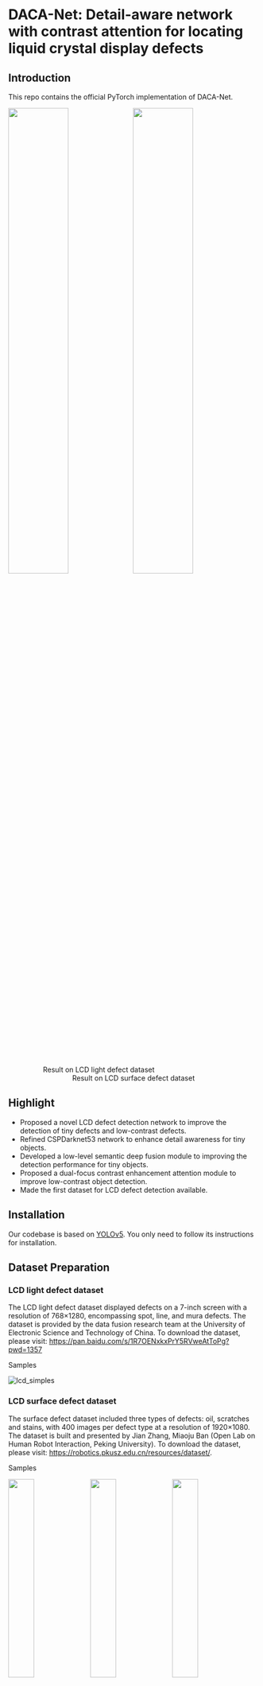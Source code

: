 # **DACA-Net: Detail-aware network with contrast attention for locating liquid crystal display defects**

## **Introduction**
This repo contains the official PyTorch implementation of DACA-Net.

  <img src="https://github.com/user-attachments/assets/85ba4161-0059-4916-bf2a-231dd775bbec" width="49%" />
  <img src="https://github.com/user-attachments/assets/00c5904c-4c06-437b-857d-96628f3509d2" width="49%" />

<p align="center">
  <span>&emsp;&emsp;&emsp;&emsp;Result on LCD light defect dataset</span>&emsp;&emsp;&emsp;&emsp;&emsp;&emsp;&emsp;&emsp;&emsp;&emsp;&emsp;&emsp;&emsp;&emsp;<span>Result on LCD surface defect dataset</span>
</p>

## **Highlight**

- Proposed a novel LCD defect detection network to improve the detection of tiny defects and low-contrast defects.
- Refined CSPDarknet53 network to enhance detail awareness for tiny objects.
- Developed a low-level semantic deep fusion module to improving the detection performance for tiny objects.
- Proposed a dual-focus contrast enhancement attention module to improve low-contrast object detection.
- Made the first dataset for LCD defect detection available.

## **Installation**

Our codebase is based on [YOLOv5]([https://github.com/facebookresearch/detectron2](https://github.com/ultralytics/yolov5)). You only need to follow its instructions for installation.

## **Dataset Preparation**

### **LCD light defect dataset**

The LCD light defect dataset displayed defects on a 7-inch screen with a resolution of 768×1280, encompassing spot, line, and mura defects. The dataset is provided by the data fusion research team at the University of Electronic Science and Technology of China. To download the dataset, please visit: https://pan.baidu.com/s/1R7OENxkxPrY5RVweAtToPg?pwd=1357

Samples

![lcd_simples](https://github.com/user-attachments/assets/e5946377-02dd-4e98-8321-83884c2d0b23)

### **LCD surface defect dataset**

The surface defect dataset included three types of defects: oil, scratches and stains, with 400 images per defect type at a resolution of 1920×1080. The dataset is built and presented by Jian Zhang, Miaoju Ban (Open Lab on Human Robot Interaction, Peking University). To download the dataset, please visit: https://robotics.pkusz.edu.cn/resources/dataset/.

Samples

<p float="left">
  <img src="https://github.com/SijieLuo/Detail-aware-network-with-contrast-attention/assets/52660906/91ef6aa7-a645-4562-8274-2ae2c0174657" width="32%" />
  <img src="https://github.com/SijieLuo/Detail-aware-network-with-contrast-attention/assets/52660906/f371add6-8acc-4867-ab6a-af10aaf2bffa" width="32%" />
  <img src="https://github.com/SijieLuo/Detail-aware-network-with-contrast-attention/assets/52660906/0cfcba51-7b01-4e1a-819e-11bed5b57b81" width="32%" />
</p>

<p align="center">
  <span>oil</span>&emsp;&emsp;&emsp;&emsp;&emsp;&emsp;&emsp;&emsp;&emsp;&emsp;&emsp;&emsp;&emsp;&emsp;&emsp;&emsp;&emsp;&emsp;&emsp;<span>scratch</span>&emsp;&emsp;&emsp;&emsp;&emsp;&emsp;&emsp;&emsp;&emsp;&emsp;&emsp;&emsp;&emsp;&emsp;&emsp;&emsp;&emsp;&emsp;&emsp;<span>stain</span>
</p>

### **PCB surface defect dataset**

The PCB defect dataset contained 693 images with six types of defects: missing holes, open circuit, mouse bites, spur, short, and spurious copper. The dataset is built and presented by Lihui Dai et al. (Open Lab on Human Robot Interaction, Peking University). To download the dataset, please visit: https://robotics.pkusz.edu.cn/resources/dataset/. Additionally, the training data for DACA-Net can be downloaded at: https://pan.baidu.com/s/1G9cEm4SECPuIszecEt0uxA?pwd=1357.

Samples

![绘图2](https://github.com/SijieLuo/Detail-aware-network-with-contrast-attention/assets/52660906/bfa1176f-084a-4302-aa58-ea99bde3b24d)

## **Result**
### **Result on LCDLD dataset**

| Models    | P (M) | P (L) | P (S) | R (M) | R (L) | R (S) | AP (M) | AP (L) | AP (S) | mAP  | Params | FLOPs |
|-----------|-------|-------|-------|-------|-------|-------|--------|--------|--------|------|--------|-------|
| YOLOv5s   | 99.8  | 89.9  | 94.7  | 100   | 83.3  | 95.0  | 99.5   | 85.6   | 94.9   | 93.3 | 7.0    | 16.0  |
| YOLOXs    | 99.4  | 86.8  | 89.7  | 100   | 82.2  | 86.3  | 99.5   | 94.4   | 90.2   | 91.4 | 10.6   | 23.6  |
| YOLOv6s   | 99.5  | 66.2  | 94.4  | 100   | 87.8  | 79.3  | 99.5   | 86.4   | 91.9   | 92.6 | 16.3   | 44.2  |
| YOLOv7    | 98.9  | 91.9  | 92.7  | 100   | 88.9  | 93.3  | 99.5   | 88.2   | 93.8   | 93.8 | 37.2   | 105.2 |
| YOLOv8s   | 99.2  | 78.9  | 95.1  | 100   | 77.8  | 87.1  | 99.5   | 84.0   | 95.0   | 92.8 | 11.1   | 28.6  |
| YOLOv9s   | 99.9  | 83.4  | 95.8  | 100   | 82.2  | 86.8  | 99.5   | 85.3   | 94.9   | 93.3 | 9.6    | 38.7  |
| YOLOv10s  | 98.8  | 90.6  | 87.9  | 97.2  | 84.4  | 90.8  | 99.4   | 91.1   | 92.5   | 94.3 | 8.0    | 24.5  |
| YOLOv11s  | 99.8  | 91.5  | 94.3  | 100   | 83.3  | 90.0  | 99.5   | 89.5   | 94.2   | 94.4 | 9.4    | 21.3  |
| Ours      | 100.0 | 93.0  | 92.8  | 100   | 93.2  | 96.2  | 99.5   | 94.8   | 95.7   | 96.7 | 7.4    | 20.3  |

The model weight files can be downloaded at: https://pan.baidu.com/s/1ECJpvRn4xe-UCIrBAuGTCg?pwd=1357.
### **Result on PKU-Market-Phone dataset**
| Models       | P (O) | P (SC) | P (ST) | R (O) | R (SC) | R (ST) | AP (O) | AP (SC) | AP (ST) | mAP  |
|--------------|-------|--------|--------|-------|--------|--------|--------|---------|---------|------|
| YOLOv5s      | 98.3  | 96.4   | 97.0   | 98.8  | 95.6   | 97.2   | 98.6   | 96.7    | 96.2    | 97.2 |
| YOLOXs       | 98.4  | 96.8   | 97.1   | 97.0  | 87.3   | 93.4   | 98.9   | 96.2    | 96.4    | 96.2 |
| YOLOv6s      | 97.1  | 94.0   | 95.3   | 97.6  | 95.8   | 88.1   | 98.9   | 97.0    | 94.3    | 96.7 |
| YOLOv7       | 97.7  | 96.5   | 98.3   | 98.8  | 96.3   | 97.6   | 98.8   | 96.3    | 97.6    | 97.6 |
| YOLOv8s      | 97.6  | 91.3   | 94.7   | 99.2  | 97.1   | 89.1   | 99.1   | 97.8    | 94.6    | 97.2 |
| YOLOv9s      | 97.2  | 96.3   | 94.6   | 98.2  | 95.0   | 86.5   | 98.9   | 97.1    | 95.5    | 97.2 |
| YOLOv10s     | 93.9  | 93.7   | 95.1   | 96.4  | 94.4   | 85.6   | 98.0   | 96.9    | 94.6    | 96.5 |
| YOLOv11s     | 95.8  | 92.7   | 92.7   | 98.8  | 96.8   | 91.8   | 99.2   | 97.6    | 94.9    | 97.2 |
| Ours         | 99.4  | 95.0   | 97.8   | 98.8  | 95.8   | 98.3   | 99.3   | 97.6    | 98.4    | 98.5 |

The model weight files can be downloaded at: https://pan.baidu.com/s/1dDz_-8PBU_B9IYvf89bs_g?pwd=1357.
### **Result on PKU-Market-PCB datasett**

| Metrics  | YOLOv5s | YOLOXs | YOLOv6s | YOLOv7 | YOLOv8s | YOLOv9s | YOLOv10s | YOLOv11s | Ours |
|--------- |---------|--------|---------|--------|---------|---------|----------|----------|------|
| P (Mh)   | 98.8    | 98.4   | 98.4    | 91.7   | 99.1    | 99.1    | 96.5     | 97.7     | 98.5 |
| P (Mb)   | 91.5    | 95.9   | 82.5    | 82.1   | 93.7    | 94.0    | 96.7     | 93.8     | 92.8 |
| P (Oc)   | 95.4    | 95.9   | 92.0    | 93.5   | 95.0    | 96.3    | 94.8     | 95.4     | 97.3 |
| P (Sh)   | 97.4    | 98.2   | 95.4    | 96.5   | 94.8    | 95.1    | 95.8     | 95.7     | 96.1 |
| P (Sp)   | 96.3    | 96.3   | 85.6    | 94.1   | 98.2    | 95.1    | 97.7     | 95.1     | 95.8 |
| P (Sc)   | 91.2    | 93.8   | 83.9    | 96.2   | 97.5    | 97.3    | 93.1     | 89.0     | 98.0 |
| R (Mh)   | 99.1    | 99.1   | 98.2    | 98.9   | 99.5    | 98.6    | 97.3     | 99.1     | 99.1 |
| R (Mb)   | 90.4    | 78.3   | 78.3    | 83.1   | 86.7    | 91.3    | 94.4     | 86.7     | 96.4 |
| R (Oc)   | 98.1    | 80.0   | 81.0    | 84.6   | 89.5    | 92.0    | 92.9     | 97.7     | 100  |
| R (Sh)   | 96.6    | 96.0   | 86.2    | 93.8   | 95.0    | 97.4    | 91.4     | 95.5     | 97.4 |
| R (Sp)   | 81.4    | 76.0   | 82.7    | 73.5   | 71.6    | 83.3    | 84.3     | 76.3     | 85.3 |
| R (Sc)   | 96.0    | 79.2   | 80.2    | 82.2   | 89.1    | 87.9    | 92.1     | 89.1     | 97.2 |
| AP (Mh)  | 99.3    | 99.1   | 98.9    | 98.7   | 99.4    | 98.8    | 99.0     | 99.0     | 98.8 |
| AP (Mb)  | 89.8    | 90.8   | 83.1    | 87.6   | 92.4    | 95.3    | 93.4     | 92.7     | 96.5 |
| AP (Oc)  | 98.5    | 85.9   | 90.8    | 90.9   | 95.2    | 94.8    | 95.7     | 99.1     | 99.4 |
| AP (Sh)  | 99.2    | 97.8   | 94.5    | 95.2   | 97.6    | 98.5    | 96.3     | 98.0     | 97.8 |
| AP (Sp)  | 86.4    | 80.9   | 77.7    | 78.6   | 88.7    | 87.3    | 85.6     | 86.7     | 85.3 |
| AP (Sc)  | 97.1    | 88.8   | 85.2    | 92.1   | 93.1    | 98.0    | 94.1     | 92.4     | 98.2 |
| mAP      | 95.2    | 90.6   | 88.3    | 90.5   | 94.4    | 95.4    | 94.0     | 94.7     | 97.1 |


The model weight files can be downloaded at: https://pan.baidu.com/s/1zj2D1yZ1SHY-j2yJOWyEZg?pwd=1357.

## **Acknowledge**
The code base is built with ultralytics. Thanks for the great implementations!

## **Citation**




